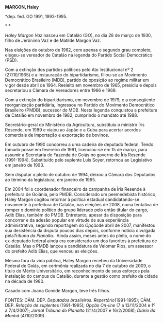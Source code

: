**MARGON, Haley**

\*dep. fed. GO 1991, 1993-1995.

* *

*Haley Margon Vaz* nasceu em Catalão (GO), no dia 28 de março de 1930,
filho de Jerônimo Vaz e de Matilde Margon Vaz.

Nas eleições de outubro de 1962, com apenas o segundo grau completo,
elegeu-se vereador de Catalão na legenda do Partido Social Democrático
(PSD).

Com a extinção dos partidos políticos pelo Ato Institucional nº 2
(27/10/1965) e a instauração do bipartidarismo, filiou-se ao Movimento
Democrático Brasileiro (MDB), partido de oposição ao regime militar em
vigor desde abril de 1964. Reeleito em novembro de 1965, presidiu e
depois secretariou a Câmara de Vereadores entre 1966 e 1969.

Com a extinção do bipartidarismo, em novembro de 1979, e a conseqüente
reorganização partidária, ingressou no Partido do Movimento Democrático
Brasileiro (PMDB), sucessor do MDB. Nesta legenda conquistou a
prefeitura de Catalão em novembro de 1982, cumprindo o mandato até 1988.

Secretário-geral do Ministério da Agricultura, substituiu o ministro
Íris Resende, em 1989 e viajou ao Japão e a Cuba para acertar acordos
comerciais de importação e exportação de bovinos.

Em outubro de 1990 concorreu a uma cadeira de deputado federal. Tendo
tomado posse em fevereiro de 1991, licenciou-se em 15 de março, para
assumir a Secretaria de Fazenda de Goiás no governo de Íris Resende
(1991-1994). Substituído pelo suplente Luís Soyer, retornou ao
Legislativo em janeiro de 1993.

Sem disputar o pleito de outubro de 1994, deixou a Câmara dos Deputados
ao término da legislatura, em janeiro de 1995.

Em 2004 foi o coordenador financeiro da campanha de Íris Resende à
prefeitura de Goiânia, pelo PMDB. Considerado um peemedebista histórico,
Haley Margon cogitou retornar à política estadual candidatando-se
novamente à prefeitura de Catalão, nas eleições de 2008, numa tentativa
de romper o domínio político do grupo liderado pelo então titular do
cargo, Adib Elias, também do PMDB. Entretanto, apesar da disposição para
concorrer e da adesão popular em virtude de sua experiência
administrativa, segundo reportagem do *Opção*de abril de 2007,
manifestou sua desistência da disputa poucos dias depois, conforme
notícia divulgada pela*Tribuna do Planalto*.  Ainda assim, meses antes
do pleito, o nome do ex-deputado federal ainda era considerado um dos
favoritos à prefeitura de Catalão. Mas o PMDB lançou a candidatura de
Velomar Rios, um assessor do prefeito Adib Elias, que venceu as
eleições.

Mesmo fora da vida pública, Haley Margon recebeu da Universidade Federal
de Goiás, em cerimônia realizada no dia 7 de outubro de 2009, o título
de Mérito Universitário, em reconhecimento de seus esforços pela
instalação do campus de Catalão, durante a gestão como prefeito da
cidade na década de 1980.

Casado com Joana Gomide Margon, teve três filhos.

FONTES: CÂM. DEP. *Deputados brasileiros. Repertório*(1991-1995); CÂM.
DEP. *Relação de suplente*s (1991-1995); *Opção On-line* (7 a 13/11/2004
e 1º a 7/4/2007); *Jornal Tribuna do Planalto* (21/4/2007 e 16/2/2008);
*Diário da Manhã* (4/10/2009).

 
